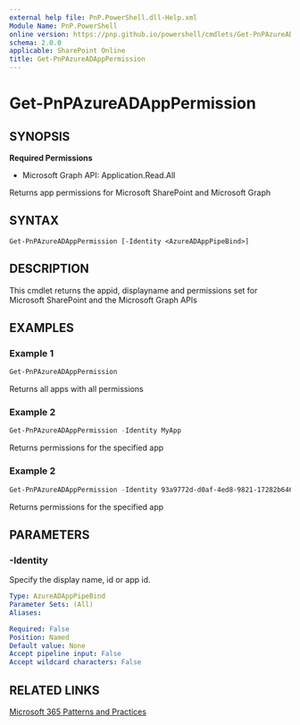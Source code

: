 ```yaml
---
external help file: PnP.PowerShell.dll-Help.xml
Module Name: PnP.PowerShell
online version: https://pnp.github.io/powershell/cmdlets/Get-PnPAzureADAppPermission.html
schema: 2.0.0
applicable: SharePoint Online
title: Get-PnPAzureADAppPermission
---
```


# Get-PnPAzureADAppPermission

## SYNOPSIS

**Required Permissions**

  * Microsoft Graph API: Application.Read.All

Returns app permissions for Microsoft SharePoint and Microsoft Graph

## SYNTAX

```
Get-PnPAzureADAppPermission [-Identity <AzureADAppPipeBind>]
```

## DESCRIPTION
This cmdlet returns the appid, displayname and permissions set for Microsoft SharePoint and the Microsoft Graph APIs

## EXAMPLES

### Example 1
```powershell
Get-PnPAzureADAppPermission
```

Returns all apps with all permissions

### Example 2
```powershell
Get-PnPAzureADAppPermission -Identity MyApp
```

Returns permissions for the specified app

### Example 2
```powershell
Get-PnPAzureADAppPermission -Identity 93a9772d-d0af-4ed8-9821-17282b64690e
```

Returns permissions for the specified app

## PARAMETERS

### -Identity
Specify the display name, id or app id.

```yaml
Type: AzureADAppPipeBind
Parameter Sets: (All)
Aliases:

Required: False
Position: Named
Default value: None
Accept pipeline input: False
Accept wildcard characters: False
```

## RELATED LINKS

[Microsoft 365 Patterns and Practices](https://aka.ms/m365pnp)
